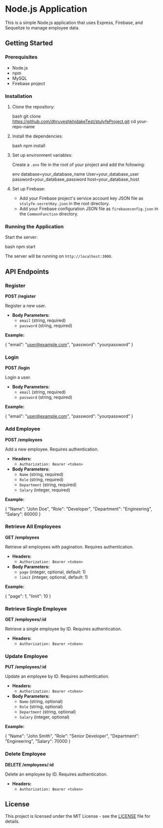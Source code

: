
# Node.js Application

This is a simple Node.js application that uses Express, Firebase, and Sequelize to manage employee data.

## Getting Started

### Prerequisites

- Node.js
- npm
- MySQL
- Firebase project

### Installation

1. Clone the repository:

    bash
    git clone https://github.com/dhruveshkhidakeTest/stulyfeProject.git
    cd your-repo-name
    

2. Install the dependencies:

    bash
    npm install
    

3. Set up environment variables:

    Create a `.env` file in the root of your project and add the following:

    env
    database=your_database_name
    User=your_database_user
    password=your_database_password
    host=your_database_host
    

4. Set up Firebase:

    - Add your Firebase project's service account key JSON file as `stulyfe-secretKey.json` in the root directory.
    - Add your Firebase configuration JSON file as `firebaseconfig.json` in the `CommonFunction` directory.

### Running the Application

Start the server:

bash
npm start


The server will be running on `http://localhost:3000`.

## API Endpoints

### Register

**POST /register**

Register a new user.

- **Body Parameters:**
  - `email` (string, required)
  - `password` (string, required)

**Example:**


{
  "email": "user@example.com",
  "password": "yourpassword"
}


### Login

**POST /login**

Login a user.

- **Body Parameters:**
  - `email` (string, required)
  - `password` (string, required)

**Example:**


{
  "email": "user@example.com",
  "password": "yourpassword"
}


### Add Employee

**POST /employees**

Add a new employee. Requires authentication.

- **Headers:**
  - `Authorization: Bearer <token>`
- **Body Parameters:**
  - `Name` (string, required)
  - `Role` (string, required)
  - `Department` (string, required)
  - `Salary` (integer, required)

**Example:**


{
  "Name": "John Doe",
  "Role": "Developer",
  "Department": "Engineering",
  "Salary": 60000
}


### Retrieve All Employees

**GET /employees**

Retrieve all employees with pagination. Requires authentication.

- **Headers:**
  - `Authorization: Bearer <token>`
- **Body Parameters:**
  - `page` (integer, optional, default: 1)
  - `limit` (integer, optional, default: 1)

**Example:**


{
  "page": 1,
  "limit": 10
}


### Retrieve Single Employee

**GET /employees/:id**

Retrieve a single employee by ID. Requires authentication.

- **Headers:**
  - `Authorization: Bearer <token>`

### Update Employee

**PUT /employees/:id**

Update an employee by ID. Requires authentication.

- **Headers:**
  - `Authorization: Bearer <token>`
- **Body Parameters:**
  - `Name` (string, optional)
  - `Role` (string, optional)
  - `Department` (string, optional)
  - `Salary` (integer, optional)

**Example:**


{
  "Name": "John Smith",
  "Role": "Senior Developer",
  "Department": "Engineering",
  "Salary": 70000
}


### Delete Employee

**DELETE /employees/:id**

Delete an employee by ID. Requires authentication.

- **Headers:**
  - `Authorization: Bearer <token>`

## License

This project is licensed under the MIT License - see the [LICENSE](LICENSE) file for details.

